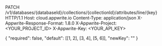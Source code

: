 PATCH /v1/databases/{databaseId}/collections/{collectionId}/attributes/line/{key} HTTP/1.1
Host: cloud.appwrite.io
Content-Type: application/json
X-Appwrite-Response-Format: 1.8.0
X-Appwrite-Project: <YOUR_PROJECT_ID>
X-Appwrite-Key: <YOUR_API_KEY>

{
  "required": false,
  "default": [[1, 2], [3, 4], [5, 6]],
  "newKey": ""
}
